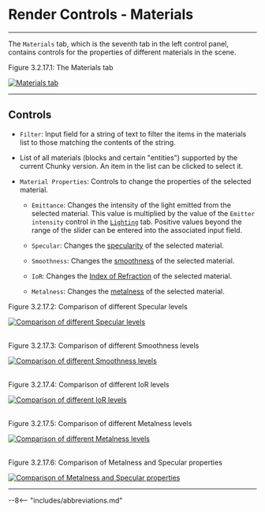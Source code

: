 # Render Controls - Materials

---

The `Materials` tab, which is the seventh tab in the left control panel, contains controls for the properties of different materials in the scene.

<div class="figure" id="figure-3-2-17-1">
  <p class="figure">
  Figure 3.2.17.1: The Materials tab
  </p>
  <div class="figureimgcontainer">
    <a href="../../../../img/user_interface/render_controls/materials_tab.png">
      <img class="figure" src="../../../../img/user_interface/render_controls/materials_tab.png" alt="Materials tab">
    </a>
  </div>
</div>

---

## Controls

- `Filter`: Input field for a string of text to filter the items in the materials list to those matching the contents of the string.

- List of all materials (blocks and certain "entities") supported by the current Chunky version. An item in the list can be clicked to select it.

- `Material Properties`: Controls to change the properties of the selected material.

    - `Emittance`: Changes the intensity of the light emitted from the selected material. This value is multiplied by the value of the `Emitter intensity` control in the [`Lighting`](../lighting#controls) tab. Positive values beyond the range of the slider can be entered into the associated input field.

    - `Specular`: Changes the [specularity](../../../introduction/material_properties#specular) of the selected material.

    - `Smoothness`: Changes the [smoothness](../../../introduction/material_properties#smoothness) of the selected material.

    - `IoR`: Changes the [Index of Refraction](../../../introduction/material_properties#index-of-refraction-ior) of the selected material.

    - `Metalness`: Changes the [metalness](../../../introduction/material_properties#metalness) of the selected material.

<div class="figure" id="figure-3-2-17-2">
  <p class="figure">
  Figure 3.2.17.2: Comparison of different Specular levels
  </p>
  <div class="figureimgcontainer">
    <a href="../../../../img/examples/render_controls/materials/specular_comparison.png">
      <img class="figure" src="../../../../img/examples/render_controls/materials/specular_comparison.png" alt="Comparison of different Specular levels">
    </a>
  </div>
</div>
<br>

<div class="figure" id="figure-3-2-17-3">
  <p class="figure">
  Figure 3.2.17.3: Comparison of different Smoothness levels
  </p>
  <div class="figureimgcontainer">
    <a href="../../../../img/examples/render_controls/materials/smoothness_comparison.png">
      <img class="figure" src="../../../../img/examples/render_controls/materials/smoothness_comparison.png" alt="Comparison of different Smoothness levels">
    </a>
  </div>
</div>
<br>

<div class="figure" id="figure-3-2-17-4">
  <p class="figure">
  Figure 3.2.17.4: Comparison of different IoR levels
  </p>
  <div class="figureimgcontainer">
    <a href="../../../../img/examples/render_controls/materials/ior_comparison.png">
      <img class="figure" src="../../../../img/examples/render_controls/materials/ior_comparison.png" alt="Comparison of different IoR levels">
    </a>
  </div>
</div>
<br>

<div class="figure" id="figure-3-2-17-5">
  <p class="figure">
  Figure 3.2.17.5: Comparison of different Metalness levels
  </p>
  <div class="figureimgcontainer">
    <a href="../../../../img/examples/render_controls/materials/metalness_comparison.png">
      <img class="figure" src="../../../../img/examples/render_controls/materials/metalness_comparison.png" alt="Comparison of different Metalness levels">
    </a>
  </div>
</div>
<br>

<div class="figure" id="figure-3-2-17-6">
  <p class="figure">
  Figure 3.2.17.6: Comparison of Metalness and Specular properties
  </p>
  <div class="figureimgcontainer">
    <a href="../../../../img/examples/render_controls/materials/metalness_specular_comparison.png">
      <img class="figure" src="../../../../img/examples/render_controls/materials/metalness_specular_comparison.png" alt="Comparison of Metalness and Specular properties">
    </a>
  </div>
</div>

---

--8<-- "includes/abbreviations.md"
